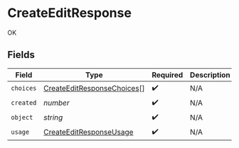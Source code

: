 # CreateEditResponse

OK


## Fields

| Field                                                                           | Type                                                                            | Required                                                                        | Description                                                                     |
| ------------------------------------------------------------------------------- | ------------------------------------------------------------------------------- | ------------------------------------------------------------------------------- | ------------------------------------------------------------------------------- |
| `choices`                                                                       | [CreateEditResponseChoices](../../models/shared/createeditresponsechoices.md)[] | :heavy_check_mark:                                                              | N/A                                                                             |
| `created`                                                                       | *number*                                                                        | :heavy_check_mark:                                                              | N/A                                                                             |
| `object`                                                                        | *string*                                                                        | :heavy_check_mark:                                                              | N/A                                                                             |
| `usage`                                                                         | [CreateEditResponseUsage](../../models/shared/createeditresponseusage.md)       | :heavy_check_mark:                                                              | N/A                                                                             |